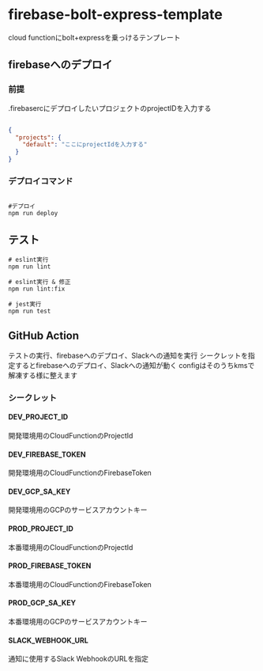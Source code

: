# firebase-bolt-express-template

cloud functionにbolt+expressを乗っけるテンプレート

## firebaseへのデプロイ

### 前提

.firebasercにデプロイしたいプロジェクトのprojectIDを入力する

```json

{
  "projects": {
    "default": "ここにprojectIdを入力する"
  }
}

```

### デプロイコマンド

```shell

#デプロイ
npm run deploy

```

## テスト

```shell
# eslint実行
npm run lint

# eslint実行 & 修正
npm run lint:fix

# jest実行
npm run test

```

## GitHub Action

テストの実行、firebaseへのデプロイ、Slackへの通知を実行
シークレットを指定するとfirebaseへのデプロイ、Slackへの通知が動く
configはそのうちkmsで解凍する様に整えます

### シークレット

#### DEV_PROJECT_ID

開発環境用のCloudFunctionのProjectId

#### DEV_FIREBASE_TOKEN

開発環境用のCloudFunctionのFirebaseToken

#### DEV_GCP_SA_KEY

開発環境用のGCPのサービスアカウントキー

#### PROD_PROJECT_ID

本番環境用のCloudFunctionのProjectId

#### PROD_FIREBASE_TOKEN

本番環境用のCloudFunctionのFirebaseToken

#### PROD_GCP_SA_KEY

本番環境用のGCPのサービスアカウントキー

#### SLACK_WEBHOOK_URL

通知に使用するSlack WebhookのURLを指定
